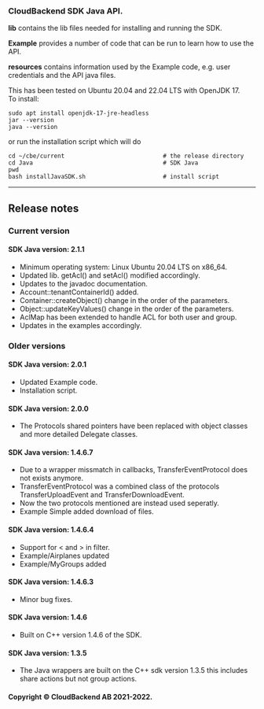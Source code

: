 ### CloudBackend SDK Java API.

**lib** contains the lib files needed for installing and running the SDK.

**Example** provides a number of code that can be run to learn how to use the API.

**resources** contains information used by the Example code,
e.g. user credentials and the API java files.

This has been tested on Ubuntu 20.04 and 22.04 LTS with OpenJDK 17.
<br>To install:
```
sudo apt install openjdk-17-jre-headless
jar --version
java --version
```
or run the installation script which will do
```
cd ~/cbe/current                            # the release directory
cd Java                                     # SDK Java
pwd
bash installJavaSDK.sh                      # install script
```

------------------------------------------------------------------------
## Release notes
### Current version
#### SDK Java version: **2.1.1**

- Minimum operating system: Linux Ubuntu 20.04 LTS on x86_64.
- Updated lib.
  getAcl() and setAcl() modified accordingly.
- Updates to the javadoc documentation.
- Account::tenantContainerId() added.
- Container::createObject() change in the order of the parameters.
- Object::updateKeyValues() change in the order of the parameters.
- AclMap has been extended to handle ACL for both user and group.
- Updates in the examples accordingly.


### Older versions
#### SDK Java version: **2.0.1**

- Updated Example code.
- Installation script.

#### SDK Java version: **2.0.0**

- The Protocols shared pointers have been replaced with object classes and more detailed Delegate classes.

#### SDK Java version: 1.4.6.7
- Due to a wrapper missmatch in callbacks, TransferEventProtocol does not exists anymore. 
- TransferEventProtocol was a combined class of the protocols TransferUploadEvent and TransferDownloadEvent. 
- Now the two protocols mentioned are instead used seperatly. 
- Example Simple added download of files.

#### SDK Java version: 1.4.6.4
- Support for < and > in filter.
- Example/Airplanes updated
- Example/MyGroups added

#### SDK Java version: 1.4.6.3
- Minor bug fixes.

#### SDK Java version: 1.4.6
- Built on C++ version 1.4.6 of the SDK.

#### SDK Java version: 1.3.5
- The Java wrappers are built on the C++ sdk version 1.3.5 this includes share actions but not group actions.

#### Copyright © CloudBackend AB 2021-2022.
